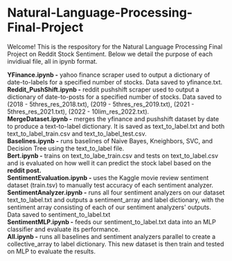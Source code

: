 # Natural-Language-Processing-Final-Project
Welcome! This is the respository for the Natural Language Processing Final Project on Reddit Stock Sentiment. Below we detail the purpose of each invidiual file, all in ipynb format.

**YFinance.ipynb -** yahoo finance scraper used to output a dictionary of date-to-labels for a specified number of stocks. Data saved to yfinance.txt.<br />
**Reddit_PushShift.ipynb -** reddit pushshift scraper used to output a dictionary of date-to-posts for a specified number of stocks. Data saved to (2018 - 5thres_res_2018.txt), (2019 - 5thres_res_2019.txt), (2021 - 5thres_res_2021.txt), (2022 - 10lim_res_2022.txt).<br />
**MergeDataset.ipynb -** merges the yfinance and pushshift dataset by date to produce a text-to-label dictionary. It is saved as text_to_label.txt and both text_to_label_train.csv and text_to_label_test.csv.<br />
**Baselines.ipynb -** runs baselines of Naive Bayes, Kneighbors, SVC, and Decision Tree using the text_to_label file.<br />
**Bert.ipynb -** trains on text_to_labe_train.csv and tests on text_to_label.csv and is evaluated on how well it can predict the stock label based on the **reddit post.<br />
SentimentEvaluation.ipynb -** uses the Kaggle movie review sentiment dataset (train.tsv) to manually test accuracy of each sentiment analyzer.<br />
**SentimentAnalyzer.ipynb -** runs all four sentiment analyzers on our dataset text_to_label.txt and outputs a sentiment_array and label dictionary, with the sentiment array consisting of each of our sentiment analyzers' outputs. Data saved to sentiment_to_label.txt<br />
**SentimentMLP.ipynb -** feeds our sentiment_to_label.txt data into an MLP classifier and evaluate its performance.<br />
**All.ipynb -** runs all baselines and sentiment analyzers parallel to create a collective_array to label dictionary. This new dataset is then train and tested on MLP to evaluate the results.<br />
